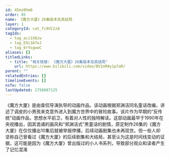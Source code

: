 ```yaml
---
id: 45mz0hm0
order: 85
name: 《魔方大厦》26集版本及其结局
layer: 1
categoryId: cat_fc9VC2z8
tagIds:
  - tag_aci1X8zw
  - tag_E9i3A7eJ
  - tag_6rVsgwwC
aliases: []
titledLinks:
  - title: "相关链接: 《魔方大厦》26集版本及其结局"
    url: https://www.bilibili.com/video/BV1nM4y1p7aR/
parent: ""
relatedEntries: []
timelineEvents: []
nsfw: false
lastUpdated: 1758087125
---
```


《魔方大厦》是由查侃导演执导的动画作品。该动画根据郑渊洁同名童话改编，讲述了调皮的小男孩来克意外进入到魔方世界中的冒险故事。该片作为早期的“反传统”动画作品，思想水平前卫，有着对人性的独特解读。这部动画最早于1990年在央视播出，因其诡谲的画风和“郑渊洁式”黑童话的剧情，原定制作26集的《魔方大厦》在仅仅播出10集后就被举报停播，后续动画剧集也未再现世。但一些人却坚称自己曾看过《魔方大厦》的后续剧集和大结局，甚至认为这是时间线变动的证据，这可能是因为《魔方大厦》曾出版过的小人书系列，导致部分观众和读者产生了记忆混淆